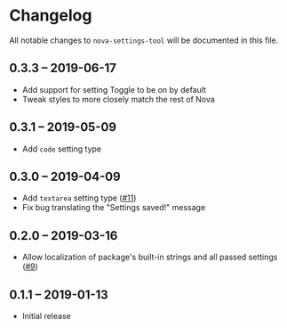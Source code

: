 # Changelog

All notable changes to `nova-settings-tool` will be documented in this file.

## 0.3.3 – 2019-06-17

- Add support for setting Toggle to be on by default
- Tweak styles to more closely match the rest of Nova

## 0.3.1 – 2019-05-09

- Add `code` setting type

## 0.3.0 – 2019-04-09

- Add `textarea` setting type ([#11](https://github.com/bakerkretzmar/nova-settings-tool/pull/11))
- Fix bug translating the "Settings saved!" message

## 0.2.0 – 2019-03-16

- Allow localization of package's built-in strings and all passed settings ([#9](https://github.com/bakerkretzmar/nova-settings-tool/pull/9))

## 0.1.1 – 2019-01-13

- Initial release
